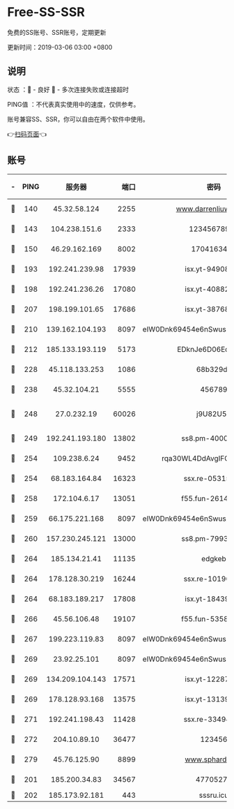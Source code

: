 # Free-SS-SSR

免费的SS账号、SSR账号，定期更新

更新时间：2019-03-06 03:00 +0800

## 说明

状态     ：🙂 - 良好 🙁 - 多次连接失败或连接超时

PING值   ：不代表真实使用中的速度，仅供参考。

账号兼容SS、SSR，你可以自由在两个软件中使用。

👉[扫码页面](https://liesauer.github.io/free-ss-ssr.github.io/)👈

## 账号

|-|PING|服务器|端口|密码|加密方式|区域|
|:----:|:----:|:-----:|-----:|:----:|:----:|:----:|
|🙂|140|45.32.58.124|2255|www.darrenliuwei.com|aes-256-cfb|JP|
|🙂|143|104.238.151.6|2333|12345678900|aes-256-cfb|JP|
|🙂|150|46.29.162.169|8002|1704163453|aes-256-cfb|RU|
|🙂|193|192.241.239.98|17939|isx.yt-94908149|aes-256-cfb|US|
|🙂|198|192.241.236.26|17080|isx.yt-40882343|aes-256-cfb|US|
|🙂|207|198.199.101.65|17686|isx.yt-38768454|aes-256-cfb|US|
|🙂|210|139.162.104.193|8097|eIW0Dnk69454e6nSwuspv9DmS201tQ0D|aes-256-cfb|JP|
|🙂|212|185.133.193.119|5173|EDknJe6D06EoWDaw|aes-256-cfb|US|
|🙂|228|45.118.133.253|1086|68b329da|aes-256-cfb|SG|
|🙂|238|45.32.104.21|5555|456789|aes-256-cfb|SG|
|🙂|248|27.0.232.19|60026|j9U82U53|xchacha20-ietf-poly1305|HK|
|🙂|249|192.241.193.180|13802|ss8.pm-40001184|aes-256-cfb|US|
|🙂|254|109.238.6.24|9452|rqa30WL4DdAvgIFG6Fs3znzTa|aes-256-cfb|FR|
|🙂|254|68.183.164.84|16323|ssx.re-05315643|aes-256-cfb|US|
|🙂|258|172.104.6.17|13051|f55.fun-26146872|aes-256-cfb|US|
|🙂|259|66.175.221.168|8097|eIW0Dnk69454e6nSwuspv9DmS201tQ0D|aes-256-cfb|US|
|🙂|260|157.230.245.121|13000|ss8.pm-79933809|aes-256-cfb|SG|
|🙂|264|185.134.21.41|11135|edgkeb|aes-256-cfb|GB|
|🙂|264|178.128.30.219|16244|ssx.re-10190276|aes-256-cfb|SG|
|🙂|264|68.183.189.217|17808|isx.yt-18439872|aes-256-cfb|SG|
|🙂|266|45.56.106.48|19107|f55.fun-53586818|aes-256-cfb|US|
|🙂|267|199.223.119.83|8097|eIW0Dnk69454e6nSwuspv9DmS201tQ0D|aes-256-cfb|US|
|🙂|269|23.92.25.101|8097|eIW0Dnk69454e6nSwuspv9DmS201tQ0D|aes-256-cfb|US|
|🙂|269|134.209.104.143|17571|isx.yt-12287887|aes-256-cfb|SG|
|🙂|269|178.128.93.168|13575|isx.yt-13139523|aes-256-cfb|SG|
|🙂|271|192.241.198.43|11428|ssx.re-33494381|aes-256-cfb|US|
|🙂|272|204.10.89.10|36477|123456|aes-256-cfb|US|
|🙂|279|45.76.125.90|8899|www.sphard.com|aes-256-cfb|JP|
|🙂|201|185.200.34.83|34567|47705279|aes-256-cfb|US|
|🙁|202|185.173.92.181|443|sssru.icu|rc4-md5|RU|
